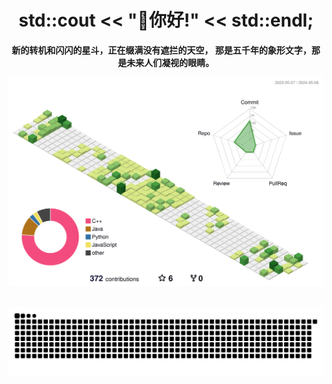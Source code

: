 <h1 align="center">std::cout << "👋你好!" << std::endl; </h1> 

<p align="center"><b>新的转机和闪闪的星斗，正在缀满没有遮拦的天空，
那是五千年的象形文字，那是未来人们凝视的眼睛。</b>
</p> 

<div align="center">
  
<!--[![Top Langs](https://github-readme-stats.vercel.app/api/top-langs/?username=ImQQiaoO&layout=compact)](https://github.com/ImQQiaoO/github-readme-stats)-->
![](./profile-3d-contrib/profile-green-animate.svg)

</div>

<!--![ImQQiaoO's GitHub stats](https://github-readme-stats.vercel.app/api?username=ImQQiaoO&include_all_commits=true,&count_private=true,&hide=stars,&theme=swift)-->
<br>
<!--
<p align="center">
<img align="center" src="https://github-readme-stats.vercel.app/api?username=ImQQiaoO&include_all_commits=true,&count_private=true,&hide=stars,&theme=swift" />
</p>  
-->
<!-- <img align="right" src="./images/github_doll.gif" /> -->


<div align="center">
  <img src="https://raw.githubusercontent.com/ImQQiaoO/ImQQiaoO/output/github-contribution-grid-snake.svg" alt="Your Image">
</div>

<br>




<!--
**ImQQiaoO/ImQQiaoO** is a ✨ _special_ ✨ repository because its `README.md` (this file) appears on your GitHub profile.

Here are some ideas to get you started:

- 🔭 I’m currently working on ...
- 🌱 I’m currently learning ...
- 👯 I’m looking to collaborate on ...
- 🤔 I’m looking for help with ...
- 💬 Ask me about ...
- 📫 How to reach me: ...
- 😄 Pronouns: ...
- ⚡ Fun fact: ...
-->
